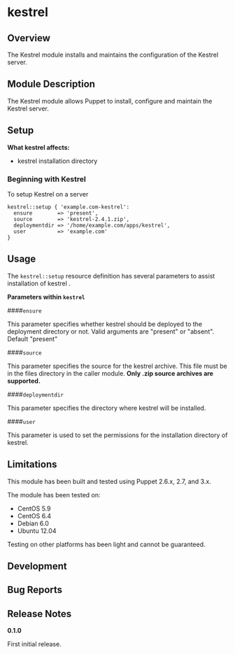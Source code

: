 kestrel
====


Overview
--------

The Kestrel module installs and maintains the configuration of the Kestrel server.


Module Description
-------------------

The Kestrel module allows Puppet to install, configure and maintain the Kestrel server.

Setup
-----

**What kestrel affects:**

* kestrel installation directory
	
### Beginning with Kestrel

To setup Kestrel on a server

    kestrel::setup { 'example.com-kestrel':
      ensure        => 'present',
      source        => 'kestrel-2.4.1.zip',
      deploymentdir => '/home/example.com/apps/kestrel',
      user          => 'example.com'
    }

Usage
------

The `kestrel::setup` resource definition has several parameters to assist installation of kestrel .

**Parameters within `kestrel`**

####`ensure`

This parameter specifies whether kestrel should be deployed to the deployment directory or not.
Valid arguments are "present" or "absent". Default "present"

####`source`

This parameter specifies the source for the kestrel archive. 
This file must be in the files directory in the caller module. 
**Only .zip source archives are supported.**

####`deploymentdir`

This parameter specifies the directory where kestrel will be installed.

####`user`

This parameter is used to set the permissions for the installation directory of kestrel.


Limitations
------------

This module has been built and tested using Puppet 2.6.x, 2.7, and 3.x.

The module has been tested on:

* CentOS 5.9
* CentOS 6.4
* Debian 6.0 
* Ubuntu 12.04

Testing on other platforms has been light and cannot be guaranteed. 

Development
------------

Bug Reports
-----------

Release Notes
--------------

**0.1.0**

First initial release.
